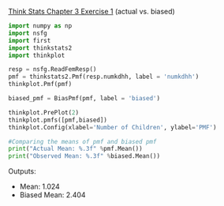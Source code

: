[Think Stats Chapter 3 Exercise 1](http://greenteapress.com/thinkstats2/html/thinkstats2004.html#toc31) (actual vs. biased)

```python
import numpy as np
import nsfg
import first
import thinkstats2
import thinkplot

resp = nsfg.ReadFemResp()
pmf = thinkstats2.Pmf(resp.numkdhh, label = 'numkdhh')
thinkplot.Pmf(pmf)

biased_pmf = BiasPmf(pmf, label = 'biased')

thinkplot.PrePlot(2)
thinkplot.pmfs([pmf,biased])
thinkplot.Config(xlabel='Number of Children', ylabel='PMF')

#Comparing the means of pmf and biased pmf
print("Actual Mean: %.3f" %pmf.Mean())
print("Observed Mean: %.3f" %biased.Mean())
```
Outputs:
* Mean: 1.024
* Biased Mean: 2.404
